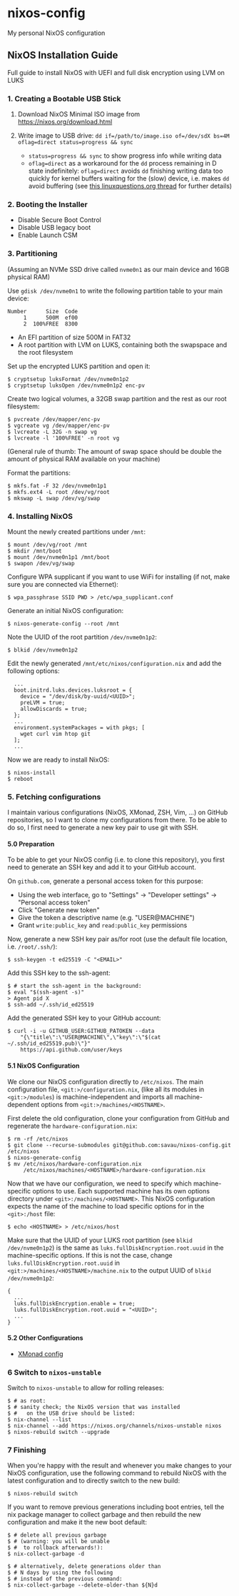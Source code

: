 # nixos-config
My personal NixOS configuration


## NixOS Installation Guide
Full guide to install NixOS with UEFI and full disk encryption using LVM on LUKS

### 1. Creating a Bootable USB Stick

1. Download NixOS Minimal ISO image from https://nixos.org/download.html

2. Write image to USB drive:
    ```dd if=/path/to/image.iso of=/dev/sdX bs=4M oflag=direct status=progress && sync```
    
    - `status=progress && sync` to show progress info while writing data
    - `oflag=direct` as a workaround for the `dd` process remaining in D state indefinitely: `oflag=direct` avoids `dd` finishing writing data too quickly for kernel buffers waiting for the (slow) device, i.e. makes `dd` avoid buffering (see [this linuxquestions.org thread](https://www.linuxquestions.org/questions/slackware-14/dd-and-status%3Dprogress-4175581355/#post5555338) for further details)

### 2. Booting the Installer

- Disable Secure Boot Control
- Disable USB legacy boot
- Enable Launch CSM

### 3. Partitioning
(Assuming an NVMe SSD drive called `nvme0n1` as our main device and 16GB physical RAM)

Use `gdisk /dev/nvme0n1` to write the following partition table to your main device:
```
Number      Size  Code
     1      500M  ef00
     2  100%FREE  8300
```

- An EFI partition of size 500M in FAT32
- A root partition with LVM on LUKS, containing both the swapspace and the root filesystem

Set up the encrypted LUKS partition and open it:
```
$ cryptsetup luksFormat /dev/nvme0n1p2
$ cryptsetup luksOpen /dev/nvme0n1p2 enc-pv
```

Create two logical volumes, a 32GB swap partition and the rest as our root filesystem:
```
$ pvcreate /dev/mapper/enc-pv
$ vgcreate vg /dev/mapper/enc-pv
$ lvcreate -L 32G -n swap vg
$ lvcreate -l '100%FREE' -n root vg
```
(General rule of thumb: The amount of swap space should be double the amount of physical RAM available on your machine)

Format the partitions:
```
$ mkfs.fat -F 32 /dev/nvme0n1p1
$ mkfs.ext4 -L root /dev/vg/root
$ mkswap -L swap /dev/vg/swap
```

### 4. Installing NixOS

Mount the newly created partitions under `/mnt`:
```
$ mount /dev/vg/root /mnt
$ mkdir /mnt/boot
$ mount /dev/nvme0n1p1 /mnt/boot
$ swapon /dev/vg/swap
```

Configure WPA supplicant if you want to use WiFi for installing (if not, make sure you are connected via Ethernet):
```
$ wpa_passphrase SSID PWD > /etc/wpa_supplicant.conf
```

Generate an initial NixOS configuration:
```
$ nixos-generate-config --root /mnt
```

Note the UUID of the root partition `/dev/nvme0n1p2`:
```
$ blkid /dev/nvme0n1p2
```

Edit the newly generated `/mnt/etc/nixos/configuration.nix` and add the following options:
```
  ...
  boot.initrd.luks.devices.luksroot = {
    device = "/dev/disk/by-uuid/<UUID>";
    preLVM = true;
    allowDiscards = true;
  };
  ...
  environment.systemPackages = with pkgs; [
    wget curl vim htop git
  ];
  ...
```

Now we are ready to install NixOS:
```
$ nixos-install
$ reboot
```

### 5. Fetching configurations

I maintain various configurations (NixOS, XMonad, ZSH, Vim, ...) on GitHub repositories, so I want to clone my configurations from there. 
To be able to do so, I first need to generate a new key pair to use git with SSH.

#### 5.0 Preparation

To be able to get your NixOS config (i.e. to clone this repository), you first need to generate an SSH key and add it to your GitHub account.

On `github.com`, generate a personal access token for this purpose:

- Using the web interface, go to "Settings" -> "Developer settings" -> "Personal access token"
- Click "Generate new token"
- Give the token a descriptive name (e.g. "USER@MACHINE")
- Grant `write:public_key` and `read:public_key` permissions

Now, generate a new SSH key pair as/for root (use the default file location, i.e. `/root/.ssh/`):
```
$ ssh-keygen -t ed25519 -C "<EMAIL>"
```

Add this SSH key to the ssh-agent:
```
$ # start the ssh-agent in the background:
$ eval "$(ssh-agent -s)"
> Agent pid X
$ ssh-add ~/.ssh/id_ed25519
```

Add the generated SSH key to your GitHub account:
```
$ curl -i -u GITHUB_USER:GITHUB_PATOKEN --data 
    "{\"title\":\"USER@MACHINE\",\"key\":\"$(cat ~/.ssh/id_ed25519.pub)\"}" 
    https://api.github.com/user/keys
```

#### 5.1 NixOS Configuration

We clone our NixOS configuration directly to `/etc/nixos`. The main configuration file, `<git:>/configuration.nix`, (like all its modules in `<git:>/modules`) is machine-independent and imports all machine-dependent options from `<git:>/machines/<HOSTNAME>`.

First delete the old configuration, clone your configuration from GitHub and regenerate the `hardware-configuration.nix`:
```
$ rm -rf /etc/nixos
$ git clone --recurse-submodules git@github.com:savau/nixos-config.git /etc/nixos
$ nixos-generate-config
$ mv /etc/nixos/hardware-configuration.nix
     /etc/nixos/machines/<HOSTNAME>/hardware-configuration.nix
```

Now that we have our configuration, we need to specify which machine-specific options to use. Each supported machine has its own options directory under `<git>:/machines/<HOSTNAME>`.
This NixOS configuration expects the name of the machine to load specific options for in the `<git>:/host` file:
```
$ echo <HOSTNAME> > /etc/nixos/host
```

Make sure that the UUID of your LUKS root partition (see `blkid /dev/nvme0n1p2`) is the same as `luks.fullDiskEncryption.root.uuid` in the machine-specific options. If this is not the case, change `luks.fullDiskEncryption.root.uuid` in `<git:>/machines/<HOSTNAME>/machine.nix` to the output UUID of `blkid /dev/nvme0n1p2`:
```
{
  ...
  luks.fullDiskEncryption.enable = true;
  luks.fullDiskEncryption.root.uuid = "<UUID>";
  ...
}
```

#### 5.2 Other Configurations

- [XMonad config](https://github.com/savau/xmonad-config)

### 6 Switch to `nixos-unstable`

Switch to `nixos-unstable` to allow for rolling releases:
```
$ # as root:
$ # sanity check; the NixOS version that was installed
$ #   on the USB drive should be listed:
$ nix-channel --list
$ nix-channel --add https://nixos.org/channels/nixos-unstable nixos
$ nixos-rebuild switch --upgrade
```

### 7 Finishing

When you're happy with the result and whenever you make changes to your NixOS configuration, use the following command to rebuild NixOS with the latest configuration and to directly switch to the new build:
```
$ nixos-rebuild switch
```

If you want to remove previous generations including boot entries, tell the nix package manager to collect garbage and then rebuild the new configuration and make it the new boot default:
```
$ # delete all previous garbage 
$ # (warning: you will be unable 
$ #  to rollback afterwards!): 
$ nix-collect-garbage -d

$ # alternatively, delete generations older than 
$ # N days by using the following 
$ # instead of the previous command: 
$ nix-collect-garbage --delete-older-than ${N}d
